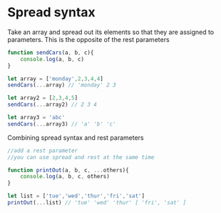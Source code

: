 # Spread syntax

Take an array and spread out its elements so that they are assigned to parameters. This is the opposite of the rest parameters

```javascript
function sendCars(a, b, c){
    console.log(a, b, c)
}

let array = ['monday',2,3,4,4]
sendCars(...array) // 'monday' 2 3

let array2 = [2,3,4,5]
sendCars(...array2) // 2 3 4

let array3 = 'abc'
sendCars(...array3) // 'a' 'b' 'c'
```

Combining spread syntax and rest parameters

```javascript
//add a rest parameter
//you can use spread and rest at the same time

function printOut(a, b, c, ...others){
    console.log(a, b, c, others)
}

let list = ['tue','wed','thur','fri','sat']
printOut(...list) // 'tue' 'wed' 'thur' [ 'fri', 'sat' ]
```
